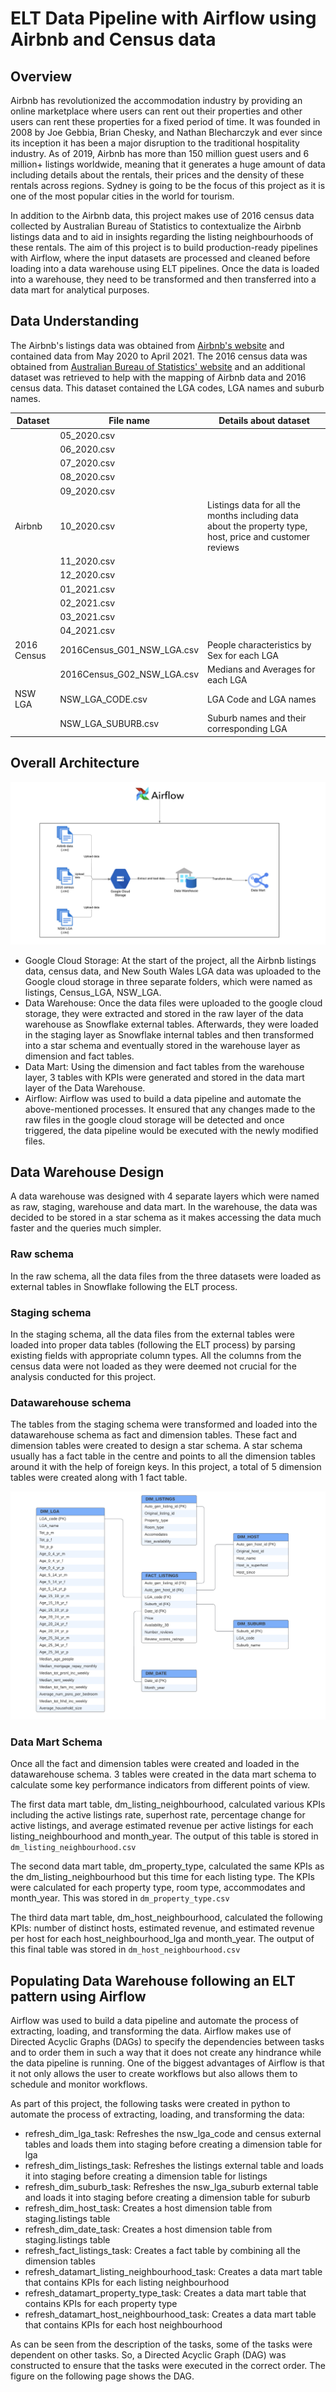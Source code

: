 # ELT Data Pipeline with Airflow using Airbnb and Census data

## Overview
Airbnb has revolutionized the accommodation industry by providing an online marketplace where users can rent out their properties and other users can rent these properties for a fixed period of time. It was founded in 2008 by Joe Gebbia, Brian Chesky, and Nathan Blecharczyk and ever since its inception it has been a major disruption to the traditional hospitality industry. As of 2019, Airbnb has more than 150 million guest users and 6 million+ listings worldwide, meaning that it generates a huge amount of data including details about the rentals, their prices and the density of these rentals across regions. Sydney is going to be the focus of this project as it is one of the most popular cities in the world for tourism.

In addition to the Airbnb data, this project makes use of 2016 census data collected by Australian Bureau of Statistics to contextualize the Airbnb listings data and to aid in insights regarding the listing neighbourhoods of these rentals. The aim of this project is to build production-ready pipelines with Airflow, where the input datasets are processed and cleaned before loading into a data warehouse using ELT pipelines. Once the data is loaded into a warehouse, they need to be transformed and then transferred into a data mart for analytical purposes.

## Data Understanding
The Airbnb's listings data was obtained from [Airbnb's website](http://insideairbnb.com/get-the-data/) and contained data from May 2020 to April 2021. The 2016 census data was obtained from [Australian Bureau of Statistics' website](https://datapacks.censusdata.abs.gov.au/datapacks/) and an additional dataset was retrieved to help with the mapping of Airbnb data and 2016 census data. This dataset contained the LGA codes, LGA names and suburb names.


| Dataset | File name | Details about dataset |
| --- | --- | --- |
|        | 05_2020.csv | 
|        | 06_2020.csv |
|        | 07_2020.csv |
|        | 08_2020.csv |
|        | 09_2020.csv |
| Airbnb | 10_2020.csv | Listings data for all the months including data about the property type, host, price and customer reviews |
|        | 11_2020.csv |
|        | 12_2020.csv |
|        | 01_2021.csv |
|        | 02_2021.csv |
|        | 03_2021.csv |
|        | 04_2021.csv |
| 2016 Census |  2016Census_G01_NSW_LGA.csv | People characteristics by Sex for each LGA |
|             | 2016Census_G02_NSW_LGA.csv | Medians and Averages for each LGA |
| NSW LGA |  NSW_LGA_CODE.csv | LGA Code and LGA names |
|         | NSW_LGA_SUBURB.csv | Suburb names and their corresponding LGA |

## Overall Architecture

![](https://github.com/naeer/elt_data_pipeline_airflow/blob/main/images/architecture.png?raw=true)

- Google Cloud Storage: At the start of the project, all the Airbnb listings data, census data, and New South Wales LGA data was uploaded to the Google cloud storage in three separate folders, which were named as listings, Census_LGA, NSW_LGA.
- Data Warehouse: Once the data files were uploaded to the google cloud storage, they were extracted and stored in the raw layer of the data warehouse as Snowflake external tables. Afterwards, they were loaded in the staging layer as Snowflake internal tables and then transformed into a star schema and eventually stored in the warehouse layer as dimension and fact tables.
- Data Mart: Using the dimension and fact tables from the warehouse layer, 3 tables with KPIs were generated and stored in the data mart layer of the Data Warehouse.
- Airflow: Airflow was used to build a data pipeline and automate the above-mentioned processes. It ensured that any changes made to the raw files in the google cloud storage will be detected and once triggered, the data pipeline would be executed with the newly modified files.

## Data Warehouse Design
A data warehouse was designed with 4 separate layers which were named as raw, staging, warehouse and data mart. In the warehouse, the data was decided to be stored in a star schema as it makes accessing the data much faster and the queries much simpler.

### Raw schema
In the raw schema, all the data files from the three datasets were loaded as external tables in Snowflake following the ELT process.

### Staging schema
In the staging schema, all the data files from the external tables were loaded into proper data tables (following the ELT process) by parsing existing fields with appropriate column types. All the columns from the census data were not loaded as they were deemed not crucial for the analysis conducted for this project.

### Datawarehouse schema
The tables from the staging schema were transformed and loaded into the datawarehouse schema as fact and dimension tables. These fact and dimension tables were created to design a star schema. A star schema usually has a fact table in the centre and points to all the dimension tables around it with the help of foreign keys. In this project, a total of 5 dimension tables were created along with 1 fact table.

![](https://github.com/naeer/elt_data_pipeline_airflow/blob/main/images/star_schema.png?raw=true)

### Data Mart Schema
Once all the fact and dimension tables were created and loaded in the datawarehouse schema. 3 tables were created in the data mart schema to calculate some key performance indicators from different points of view.

The first data mart table, dm_listing_neighbourhood, calculated various KPIs including the active listings rate, superhost rate, percentage change for active listings, and average estimated revenue per active listings for each listing_neighbourhood and month_year. The output of this table is stored in `dm_listing_neighbourhood.csv`

The second data mart table, dm_property_type, calculated the same KPIs as the dm_listing_neighbourhood but this time for each listing type. The KPIs were calculated for each property type, room type, accommodates and month_year. This was stored in `dm_property_type.csv`

The third data mart table, dm_host_neighbourhood, calculated the following KPIs: number of distinct hosts, estimated revenue, and estimated revenue per host for each host_neighbourhood_lga and month_year. The output of this final table was stored in `dm_host_neighbourhood.csv`

## Populating Data Warehouse following an ELT pattern using Airflow
Airflow was used to build a data pipeline and automate the process of extracting, loading, and transforming the data. Airflow makes use of Directed Acyclic Graphs (DAGs) to specify the dependencies between tasks and to order them in such a way that it does not create any hindrance while the data pipeline is running. One of the biggest advantages of Airflow is that it not only allows the user to create workflows but also allows them to schedule and monitor workflows.

As part of this project, the following tasks were created in python to automate the process of extracting, loading, and transforming the data:
- refresh_dim_lga_task: Refreshes the nsw_lga_code and census external tables and loads them into staging before creating a dimension table for lga
- refresh_dim_listings_task: Refreshes the listings external table and loads it into staging before creating a dimension table for listings
- refresh_dim_suburb_task: Refreshes the nsw_lga_suburb external table and loads it into staging before creating a dimension table for suburb
- refresh_dim_host_task: Creates a host dimension table from staging.listings table
- refresh_dim_date_task: Creates a host dimension table from staging.listings table
- refresh_fact_listings_task: Creates a fact table by combining all the dimension tables
- refresh_datamart_listing_neighbourhood_task: Creates a data mart table that contains KPIs for each listing neighbourhood
- refresh_datamart_property_type_task: Creates a data mart table that contains KPIs for each property type
- refresh_datamart_host_neighbourhood_task: Creates a data mart table that contains KPIs for each host neighbourhood

As can be seen from the description of the tasks, some of the tasks were dependent on other tasks. So, a Directed Acyclic Graph (DAG) was constructed to ensure that the tasks were executed in the correct order. The figure on the following page shows the DAG.
